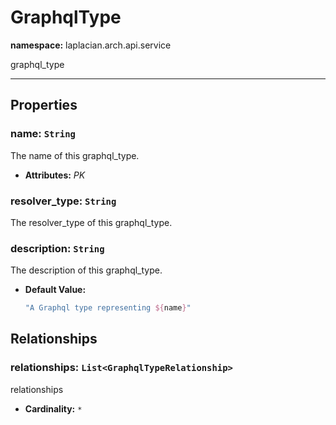 # **GraphqlType**
**namespace:** laplacian.arch.api.service

graphql_type



---

## Properties

### name: `String`
The name of this graphql_type.
- **Attributes:** *PK*

### resolver_type: `String`
The resolver_type of this graphql_type.

### description: `String`
The description of this graphql_type.
- **Default Value:**
  ```kotlin
  "A Graphql type representing ${name}"
  ```

## Relationships

### relationships: `List<GraphqlTypeRelationship>`
relationships
- **Cardinality:** `*`
